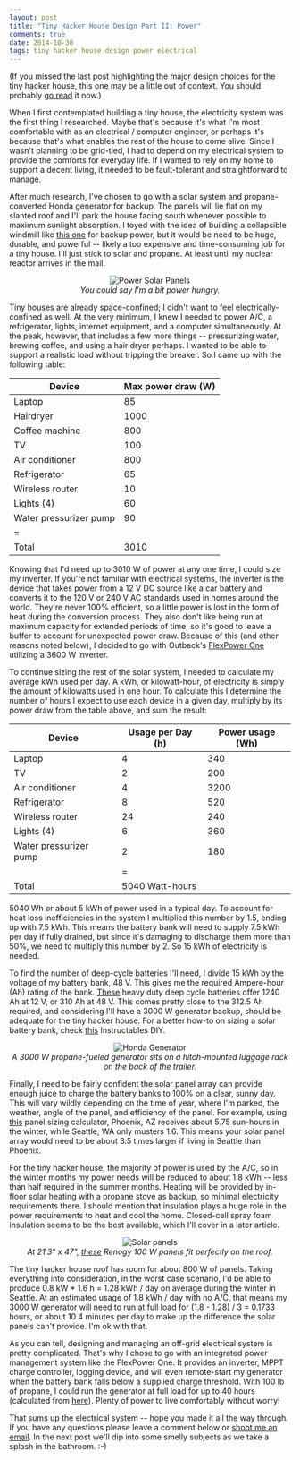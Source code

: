 ```yaml
---
layout: post
title: "Tiny Hacker House Design Part II: Power"
comments: true
date: 2014-10-30
tags: tiny hacker house design power electrical
---
```


(If you missed the last post highlighting the major design choices for the tiny
hacker house, this one may be a little out of context. You should probably
<a href="{% post_url 2014-10-22-tiny-hacker-house-design-part-i-overview %}">
go read</a> it now.)

When I first contemplated building a tiny house, the electricity system was the
first thing I researched. Maybe that's because it's what I'm most comfortable
with as an electrical / computer engineer, or perhaps it's because that's what
enables the rest of the house to come alive. Since I wasn't planning to be
grid-tied, I had to depend on my electrical system to provide the comforts for
everyday life. If I wanted to rely on my home to support a decent living, it
needed to be fault-tolerant and straightforward to manage.

After much research, I've chosen to go with a solar system and
propane-converted Honda generator for backup. The panels will lie flat on my
slanted roof and I'll park the house facing south whenever possible to maximum
sunlight absorption. I toyed with the idea of building a collapsible windmill
like [this one](http://windpax.com) for backup power, but it would be need to
be huge, durable, and powerful -- likely a too expensive and time-consuming job
for a tiny house. I'll just stick to solar and propane. At least until my
nuclear reactor arrives in the mail.

<center>
  <img src="/img/power-panels.png" alt="Power Solar Panels">
  <div class="caption">
    <i>
      You could say I'm a bit power hungry.
    </i>
  </div>
</center>

Tiny houses are already space-confined; I didn't want to feel
electrically-confined as well. At the very minimum, I knew I needed to power
A/C, a refrigerator, lights, internet equipment, and a computer simultaneously.
At the peak, however, that includes a few more things -- pressurizing water,
brewing coffee, and using a hair dryer perhaps. I wanted to be able to support
a realistic load without tripping the breaker. So I came up with the following
table:

Device | Max power draw (W)
-|-
Laptop | 85
Hairdryer | 1000
Coffee machine | 800
TV | 100
Air conditioner | 800
Refrigerator | 65
Wireless router | 10
Lights (4) | 60
Water pressurizer pump | 90
|=
Total | 3010

Knowing that I'd need up to 3010 W of power at any one time, I could size my
inverter. If you're not familiar with electrical systems, the inverter is the
device that takes power from a 12 V DC source like a car battery and converts
it to the 120 V or 240 V AC standards used in homes around the world. They're
never 100% efficient, so a little power is lost in the form of heat during the
conversion process. They also don't like being run at maximum capacity for
extended periods of time, so it's good to leave a buffer to account for
unexpected power draw. Because of this (and other reasons noted below), I decided
to go with Outback's [FlexPower
One](http://www.outbackpower.com/outback-products/integrated-systems/item/flexpower-one?category_id=441)
utilizing a 3600 W inverter.

To continue sizing the rest of the solar system, I needed to calculate my
average kWh used per day. A kWh, or kilowatt-hour, of electricity is simply the
amount of kilowatts used in one hour. To calculate this I determine the number
of hours I expect to use each device in a given day, multiply by its power draw
from the table above, and sum the result:

Device | Usage per Day (h) | Power usage (Wh)
-|-|-
Laptop | 4 | 340 
TV | 2 | 200
Air conditioner | 4 | 3200
Refrigerator | 8 | 520 
Wireless router | 24 | 240
Lights (4) | 6 | 360
Water pressurizer pump | 2 | 180
||=
|Total | 5040 Watt-hours

5040 Wh or about 5 kWh of power used in a typical day. To account for heat loss
inefficiencies in the system I multiplied this number by 1.5, ending up with
7.5 kWh. This means the battery bank will need to supply 7.5 kWh per day if
fully drained, but since it's damaging to discharge them more than 50%, we need
to multiply this number by 2. So 15 kWh of electricity is needed.

To find the number of deep-cycle batteries I'll need, I divide 15 kWh by the
voltage of my battery bank, 48 V. This gives me the required Ampere-hour (Ah)
rating of the bank.  [These](http://www.amzn.com/B00DDZ2H6E) heavy duty deep
cycle batteries offer 1240 Ah at 12 V, or 310 Ah at 48 V. This comes pretty
close to the 312.5 Ah required, and considering I'll have a 3000 W generator
backup, should be adequate for the tiny hacker house. For a better how-to on
sizing a solar battery bank, check
[this](http://www.instructables.com/id/How-to-Size-Your-Off-Grid-Solar-Batteries-1/)
Instructables DIY.

<center>
  <img src="/img/power-generator.png" alt="Honda Generator">
  <div class="caption">
    <i>
      A 3000 W propane-fueled generator sits on a hitch-mounted luggage rack on
the back of the trailer.
    </i>
  </div>
</center>

Finally, I need to be fairly confident the solar panel array can provide enough
juice to charge the battery banks to 100% on a clear, sunny day. This will vary
wildly depending on the time of year, where I'm parked, the weather, angle of
the panel, and efficiency of the panel. For example, using
[this](http://www.sunsoglobal.com/calculator.html) panel sizing calculator,
Phoenix, AZ receives about 5.75 sun-hours in the winter, while Seattle, WA only
musters 1.6. This means your solar panel array would need to be about 3.5 times
larger if living in Seattle than Phoenix.

For the tiny hacker house, the majority of power is used by the A/C, so in the
winter months my power needs will be reduced to about 1.8 kWh -- less than half
required in the summer months.  Heating will be provided by in-floor solar
heating with a propane stove as backup, so minimal electricity requirements
there. I should mention that insulation plays a huge role in the power
requirements to heat and cool the home. Closed-cell spray foam insulation seems
to be the best available, which I'll cover in a later article.

<center>
  <img src="/img/power-panels2.png" alt="Solar panels">
  <div class="caption">
    <i>
      At 21.3" x 47", <a href="http://amzn.com/B009Z6CW7O">these</a> Renogy 100
W panels fit perfectly on the roof.
    </i>
  </div>
</center>

The tiny hacker house roof has room for about 800 W of panels. Taking
everything into consideration, in the worst case scenario, I'd be able to
produce 0.8 kW * 1.6 h = 1.28 kWh / day on average during the winter in
Seattle. At an estimated usage of 1.8 kWh / day with no A/C, that means my 3000
W generator will need to run at full load for (1.8 - 1.28) / 3 = 0.1733 hours,
or about 10.4 minutes per day to make up the difference the solar panels can't
provide. I'm ok with that.

As you can tell, designing and managing an off-grid electrical system is pretty
complicated. That's why I chose to go with an integrated power management
system like the FlexPower One. It provides an inverter, MPPT charge controller,
logging device, and will even remote-start my generator when the battery bank
falls below a supplied charge threshold. With 100 lb of propane, I could run
the generator at full load for up to 40 hours (calculated from
[here](http://www.yamaha-propane-natural-gas-generators.com/fuel_consumption.htm)).
Plenty of power to live comfortably without worry!

That sums up the electrical system -- hope you made it all the way
through. If you have any questions please leave a comment below or [shoot me an
email](mailto:contact@modernbedou.in). In the next post we'll dip into some
smelly subjects as we take a splash in the bathroom. :-)
